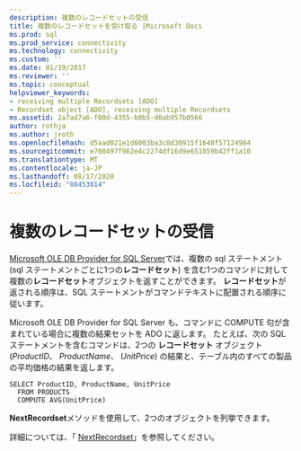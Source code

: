 ```yaml
---
description: 複数のレコードセットの受信
title: 複数のレコードセットを受け取る |Microsoft Docs
ms.prod: sql
ms.prod_service: connectivity
ms.technology: connectivity
ms.custom: ''
ms.date: 01/19/2017
ms.reviewer: ''
ms.topic: conceptual
helpviewer_keywords:
- receiving multiple Recordsets [ADO]
- Recordset object [ADO], receiving multiple Recordsets
ms.assetid: 2a7ad7a6-f00d-4355-b0b5-d0ab957b0566
author: rothja
ms.author: jroth
ms.openlocfilehash: d5aad021e1d6003ba3c8d30915f1648f57124984
ms.sourcegitcommit: e700497f962e4c2274df16d9e651059b42ff1a10
ms.translationtype: MT
ms.contentlocale: ja-JP
ms.lasthandoff: 08/17/2020
ms.locfileid: "88453014"
---
```

# <a name="receiving-multiple-recordsets"></a>複数のレコードセットの受信
[Microsoft OLE DB Provider for SQL Server](../../../ado/guide/appendixes/microsoft-ole-db-provider-for-sql-server.md)では、複数の sql ステートメント (sql ステートメントごとに1つの**レコードセット**) を含む1つのコマンドに対して複数の**レコードセット**オブジェクトを返すことができます。 **レコードセット**が返される順序は、SQL ステートメントがコマンドテキストに配置される順序に従います。  
  
 Microsoft OLE DB Provider for SQL Server も、コマンドに COMPUTE 句が含まれている場合に複数の結果セットを ADO に返します。 たとえば、次の SQL ステートメントを含むコマンドは、2つの **レコードセット** オブジェクト (*ProductID*、 *ProductName*、 *UnitPrice*) の結果と、テーブル内のすべての製品の平均価格の結果を返します。  
  
```  
SELECT ProductID, ProductName, UnitPrice   
  FROM PRODUCTS   
  COMPUTE AVG(UnitPrice)  
```  
  
 **NextRecordset**メソッドを使用して、2つのオブジェクトを列挙できます。  
  
 詳細については、「 [NextRecordset](../../../ado/reference/ado-api/nextrecordset-method-ado.md)」を参照してください。

